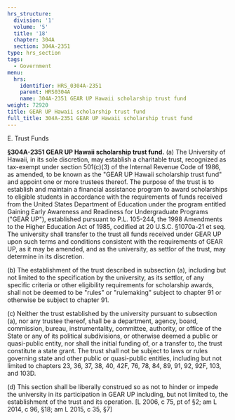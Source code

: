 ```yaml
---
hrs_structure:
  division: '1'
  volume: '5'
  title: '18'
  chapter: 304A
  section: 304A-2351
type: hrs_section
tags:
  - Government
menu:
  hrs:
    identifier: HRS_0304A-2351
    parent: HRS0304A
    name: 304A-2351 GEAR UP Hawaii scholarship trust fund
weight: 72920
title: GEAR UP Hawaii scholarship trust fund
full_title: 304A-2351 GEAR UP Hawaii scholarship trust fund
---
```

E. Trust Funds

**§304A-2351 GEAR UP Hawaii scholarship trust fund.** (a) The University of Hawaii, in its sole discretion, may establish a charitable trust, recognized as tax-exempt under section 501(c)(3) of the Internal Revenue Code of 1986, as amended, to be known as the "GEAR UP Hawaii scholarship trust fund" and appoint one or more trustees thereof. The purpose of the trust is to establish and maintain a financial assistance program to award scholarships to eligible students in accordance with the requirements of funds received from the United States Department of Education under the program entitled Gaining Early Awareness and Readiness for Undergraduate Programs ("GEAR UP"), established pursuant to P.L. 105-244, the 1998 Amendments to the Higher Education Act of 1985, codified at 20 U.S.C. §1070a-21 et seq. The university shall transfer to the trust all funds received under GEAR UP upon such terms and conditions consistent with the requirements of GEAR UP, as it may be amended, and as the university, as settlor of the trust, may determine in its discretion.

(b) The establishment of the trust described in subsection (a), including but not limited to the specification by the university, as its settlor, of any specific criteria or other eligibility requirements for scholarship awards, shall not be deemed to be "rules" or "rulemaking" subject to chapter 91 or otherwise be subject to chapter 91.

(c) Neither the trust established by the university pursuant to subsection (a), nor any trustee thereof, shall be a department, agency, board, commission, bureau, instrumentality, committee, authority, or office of the State or any of its political subdivisions, or otherwise deemed a public or quasi-public entity, nor shall the initial funding of, or a transfer to, the trust constitute a state grant. The trust shall not be subject to laws or rules governing state and other public or quasi-public entities, including but not limited to chapters 23, 36, 37, 38, 40, 42F, 76, 78, 84, 89, 91, 92, 92F, 103, and 103D.

(d) This section shall be liberally construed so as not to hinder or impede the university in its participation in GEAR UP including, but not limited to, the establishment of the trust and its operation. [L 2006, c 75, pt of §2; am L 2014, c 96, §18; am L 2015, c 35, §7]